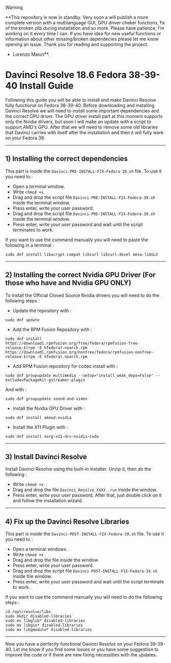 
> [!WARNING]
> **This repository is now in standby. Very soon a will publish a more complete version with a multilanguage GUI, GPU driver cheker functions, fix of the broken zlib during installation and so more. Please have patience, I'm working on it every time I can. If you have idea for new useful functions or information about other missing/broken dependecies please let me know opening an issue. Thank you for reading and supporting the project.
- Lorenzo Maiuri**.




# Davinci Resolve 18.6 Fedora 38-39-40 Install Guide

Following this guide you will be able to install and make Davinci Resolve fully functional on Fedora 38-39-40.
Before downloading and installing Davinci Resolve we will need to install some important dependencies and the correct GPU driver.
The GPU driver install part at this moment supports only the Nvidia drivers, but soon I will make an update with a script to support AMD's GPU.
After that we will need to remove some old libraries that Davinci carries with itself after the installation and then it will fully work on your Fedora 39.

---

## 1) Installing the correct dependencies

This part is inside the `Davinci-PRE-INSTALL-FIX-Fedora-39.sh` file. To use it you need to :
- Open a terminal window.
- Write ` chmod +x `.
- Drag and drop the script file `Davinci-PRE-INSTALL-FIX-Fedora-39.sh` inside the terminal window.
- Press enter, write your user password.
- Drag and drop the script file `Davinci-PRE-INSTALL-FIX-Fedora-39.sh` inside the terminal window.
- Press enter, write your user password and wait until the script terminates to work.

If you want to use the command manually you will need to paste the following in a terminal :

```
sudo dnf install libxcrypt-compat libcurl libcurl-devel mesa-libGLU
```

---

## 2) Installing the correct Nvidia GPU Driver (For those who have and Nvidia GPU ONLY)

To install the Official Closed Source Nvidia drivers you will need to do the following steps :

- Update the repository with :
```
sudo dnf update
```
- Add the RPM Fusion Repository with :
```
sudo dnf install https://download1.rpmfusion.org/free/fedora/rpmfusion-free-release-$(rpm -E %fedora).noarch.rpm https://download1.rpmfusion.org/nonfree/fedora/rpmfusion-nonfree-release-$(rpm -E %fedora).noarch.rpm
```
- Add RPM Fusion repository for codec install with :
```
sudo dnf groupupdate multimedia --setop="install_weak_deps=False" --exclude=PackageKit-gstreamer-plugin
```
And with :
```
sudo dnf groupupdate sound-and-video
```
- Install the Nvidia GPU Driver with :
```
sudo dnf install akmod-nvidia
```
- Install the X11 Plugin with :
```
sudo dnf install xorg-x11-drv-nvidia-cuda
```

---

## 3) Install Davinci Resolve

Install Davinci Resolve using the built-in installer. Unzip it, then do the following :
- Write `chmod +x `.
- Drag and drop the file `Davinci_Resolve_XXXX_.run` inside the window.
- Press enter, write your user password.
After that, just double click on it and follow the installation wizard.

---

## 4) Fix up the Davinci Resolve Libraries

This part is inside the `Davinci-POST-INSTALL-FIX-Fedora-39.sh` file. To use it you need to :
- Open a terminal windows.
- Write `chmod +x` .
- Drag and drop the file inside the window.
- Press enter, write your user password.
- Drag and drop the script file `Davinci-POST-INSTALL-FIX-Fedora-39.sh` inside the window.
- Press enter, write your user password and wait until the script terminate to work.

If you want to use the command manually you will need to do the following steps :
```
cd /opt/resolve/libs
sudo mkdir disabled-libraries
sudo mv libglib* disabled-libraries
sudo mv libgio* disabled-libraries
sudo mv libgmodule* disabled-libraries
```

---

Now you have a perfectly functional Davinci Resolve on your Fedora 38-39-40. Let me know if you find some issues or you have some suggestion to improve the code or if there are new fixing necessities with the updates. 
